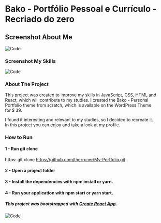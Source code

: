 # Bako - Portfólio Pessoal e Currículo - Recriado do zero 

## Screenshot About Me


![Code ](https://github.com/therruner/My-Portfolio/blob/master/webPerfil.png)


### Screenshot My Skills


![Code ](https://github.com/therruner/My-Portfolio/blob/master/localhost_3000_%20(3)%20(1).png)


### About The Project

This project was created to improve my skills in JavaScript, CSS, HTML and React, which will contribute to my studies. I created the Bako - Personal Portfolio theme from scratch, which is available on the WordPress Theme for $ 39. 
   
 I found it interesting and relevant to my studies, so I decided to recreate it. In this project you can enjoy and take a look at my profile.


### How to Run

#### 1 - Run git clone

https: git clone https://github.com/therruner/My-Portfolio.git

#### 2 - Open a project folder

#### 3 - Install the dependencies with npm install or yarn.

#### 4 - Run your application with npm start or yarn start.

##### This project was bootstrapped with [Create React App](https://github.com/facebook/create-react-app).
![Code ](https://github.com/therruner/-personaPortfolio/blob/master/gitPersonalPortifolio.gif)


